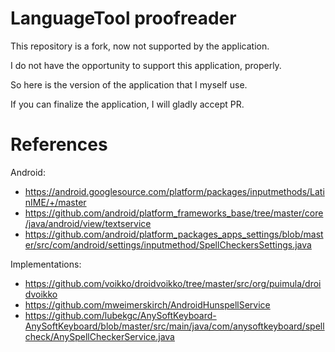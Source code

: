 # LanguageTool proofreader
This repository is a fork, now not supported by the application.

I do not have the opportunity to support this application, properly.

So here is the version of the application that I myself use.

If you can finalize the application, I will gladly accept PR.


# References

Android:

* https://android.googlesource.com/platform/packages/inputmethods/LatinIME/+/master
* https://github.com/android/platform_frameworks_base/tree/master/core/java/android/view/textservice
* https://github.com/android/platform_packages_apps_settings/blob/master/src/com/android/settings/inputmethod/SpellCheckersSettings.java

Implementations:

* https://github.com/voikko/droidvoikko/tree/master/src/org/puimula/droidvoikko
* https://github.com/mweimerskirch/AndroidHunspellService
* https://github.com/lubekgc/AnySoftKeyboard-AnySoftKeyboard/blob/master/src/main/java/com/anysoftkeyboard/spellcheck/AnySpellCheckerService.java
